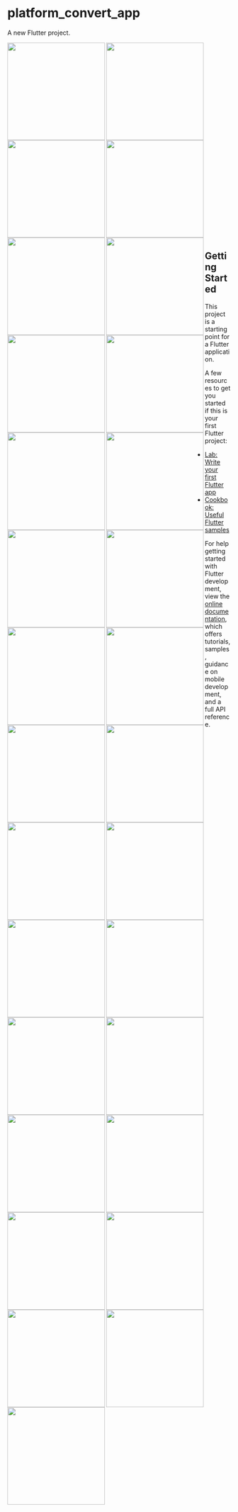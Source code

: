 # platform_convert_app

A new Flutter project.

<img align = "left" src="https://user-images.githubusercontent.com/126376629/236149363-0492ab12-e7bf-4b40-8fc0-020db7990bd2.png" width="220px">
<img align = "left" src="https://user-images.githubusercontent.com/126376629/236149379-aeccf17a-2749-433a-9f58-3abe2c0adf44.png" width="220px">
<img  src="https://user-images.githubusercontent.com/126376629/236149381-3a7026f5-39d0-455a-a1ea-fc04bfea23d6.png" width="220px">

<img align = "left" src="https://user-images.githubusercontent.com/126376629/236149386-991bfd0c-25ac-471b-9d2a-11550b1fcb8c.png" width="220px">
<img align = "left" src="https://user-images.githubusercontent.com/126376629/236149395-088c5d38-37e2-4470-a11b-589ca887c5e0.png" width="220px">
<img align = "left" src="https://user-images.githubusercontent.com/126376629/236149529-02531834-941a-4932-bdd4-cc5177c38ead.png" width="220px">


<img align = "left" src="https://user-images.githubusercontent.com/126376629/236149456-c216f8a0-0add-47fe-93b7-8a9bcaf0f417.png" width="220px">
<img align = "left" src="https://user-images.githubusercontent.com/126376629/236149465-f7366f95-8ffb-430d-955e-c099a3c1b50c.png" width="220px">
<img align = "left" src="https://user-images.githubusercontent.com/126376629/236149475-6f179a1b-d091-42b0-85e4-d512c4bf2045.png" width="220px">

<img align = "left" src="https://user-images.githubusercontent.com/126376629/236149487-7917cb73-bfc7-48a7-973a-c495d95d768c.png" width="220px">
<img align = "left" src="https://user-images.githubusercontent.com/126376629/236149522-22a5a3b6-04b0-47f6-aa7a-038394c2bad6.png" width="220px">
<img align = "left" src="https://user-images.githubusercontent.com/126376629/236149406-195bc46a-d87e-4699-83e5-39ad267b23ce.png" width="220px">


<img align = "left" src="https://user-images.githubusercontent.com/126376629/236149532-a9d56c7f-ff79-42b1-8acb-7bd0c8c5cd73.png" width="220px">
<img align = "left" src="https://user-images.githubusercontent.com/126376629/236149540-621d205d-daea-4377-b5a8-f0fdbbbc5a83.png" width="220px">
<img align = "left" src="https://user-images.githubusercontent.com/126376629/236149547-dd488372-09f8-4817-9235-3fbd1555958d.png" width="220px">

<img align = "left" src="https://user-images.githubusercontent.com/126376629/236149600-4cad4567-d06d-496f-89be-7bd5a66ae9ea.png" width="220px">
<img align = "left" src="https://user-images.githubusercontent.com/126376629/236149622-1bf30da5-77f9-4c04-b167-c048de2ae7f9.png" width="220px">
<img align = "left" src="https://user-images.githubusercontent.com/126376629/236149627-fed1fb65-9169-4cef-9b5a-1238e9205682.png" width="220px">

<img align = "left" src="https://user-images.githubusercontent.com/126376629/236149630-bcabd3c9-81d3-4554-8bb2-bba37a1d286e.png" width="220px">
<img align = "left" src="https://user-images.githubusercontent.com/126376629/236149636-ea5e685b-b1ac-474d-9230-b12dcfbf3ffc.png" width="220px">
<img align = "left" src="https://user-images.githubusercontent.com/126376629/236149647-d50f67aa-0e12-42e8-bf96-3d991c5bc708.png" width="220px">

<img align = "left" src="https://user-images.githubusercontent.com/126376629/236149651-20aedf60-ce63-4e46-be31-584b406a4098.png" width="220px">
<img align = "left" src="https://user-images.githubusercontent.com/126376629/236149656-6fa66f90-f0fa-4175-ba79-c35771052fc9.png" width="220px">
<img align = "left" src="https://user-images.githubusercontent.com/126376629/236149660-c8bd0d26-2efb-4879-8dae-413d742a63ea.png" width="220px">


<img align = "left" src="https://user-images.githubusercontent.com/126376629/236149665-bfde3069-7ff4-4311-a941-2cb4b8cfa72d.png" width="220px">
<img align = "left" src="https://user-images.githubusercontent.com/126376629/236149673-c3b6d6f8-7048-4246-b557-0c24aecf8745.png" width="220px">
<img align = "left" src="https://user-images.githubusercontent.com/126376629/236149356-8b71779b-adb2-4a62-b3f1-19851beee1bc.png" width="220px">

<img align = "left" src="https://user-images.githubusercontent.com/126376629/236149361-c9b3341e-555e-4967-af83-bd64ae9abd98.png" width="220px">
<img align = "left" src="https://user-images.githubusercontent.com/126376629/236149373-e47421d7-e4e4-4790-862f-d99309bdb861.png" width="220px">





## Getting Started

This project is a starting point for a Flutter application.

A few resources to get you started if this is your first Flutter project:

- [Lab: Write your first Flutter app](https://docs.flutter.dev/get-started/codelab)
- [Cookbook: Useful Flutter samples](https://docs.flutter.dev/cookbook)

For help getting started with Flutter development, view the
[online documentation](https://docs.flutter.dev/), which offers tutorials,
samples, guidance on mobile development, and a full API reference.
